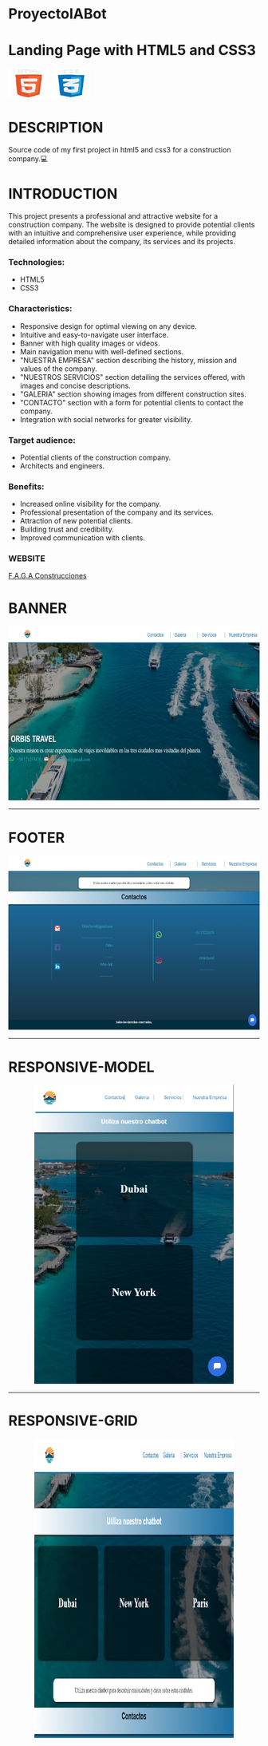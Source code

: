 # ProyectoIABot

# Landing Page with HTML5 and CSS3 
<div aling="left">
<img src="https://raw.githubusercontent.com/Zenfection/Image/master/2021/06/08-15-55-13-06-00-18-00-html5.gif" width="80" height="60" />
<img src="https://raw.githubusercontent.com/Zenfection/Image/master/2021/06/08-15-57-53-68747470733a2f2f6d65646961302e67697068792e636f6d2f6d656469612f667345615a6c644e43384131504a336d77702f736f757263652e676966.gif" width="80" height="60" />
</div>



# DESCRIPTION


Source code of my first project in html5 and css3 for a construction company.💻

# INTRODUCTION

This project presents a professional and attractive website for a construction company. The website is designed to provide potential clients with an intuitive and comprehensive user experience, while providing detailed information about the company, its services and its projects.

### Technologies:

- HTML5
- CSS3


### Characteristics:

- Responsive design for optimal viewing on any device.
- Intuitive and easy-to-navigate user interface.
- Banner with high quality images or videos.
- Main navigation menu with well-defined sections.
- "NUESTRA EMPRESA" section describing the history, mission and values of the company.
- "NUESTROS SERVICIOS" section detailing the services offered, with images and concise descriptions.
- "GALERIA" section showing images from different construction sites.
- "CONTACTO" section with a form for potential clients to contact the company.
- Integration with social networks for greater visibility.


### Target audience:

- Potential clients of the construction company.
- Architects and engineers.

### Benefits:

- Increased online visibility for the company.
- Professional presentation of the company and its services.
- Attraction of new potential clients.
- Building trust and credibility.
- Improved communication with clients.


###  WEBSITE

<a href="https://fagaconstrucciones-1b934.web.app">F.A.G.A Construcciones</a>

  
# BANNER

<div id="header-div" align="center">
 <img src="https://github.com/EzequielGonzalez1/ProyectoIABot/blob/main/Captura%20de%20pantalla%20(1324).png" width="700" height="350" />
</div>

---

# FOOTER

<div id="header-div" align="center">
 <img src="https://github.com/EzequielGonzalez1/ProyectoIABot/blob/main/Captura%20de%20pantalla%20(1325).png" width="700" height="350" />
</div>

---

# RESPONSIVE-MODEL

<div id="header-div" align="center">
 <img src="https://github.com/EzequielGonzalez1/ProyectoIABot/blob/main/Captura%20de%20pantalla%20(1327).png" width="400" height="600" />
</div>

---

# RESPONSIVE-GRID

<div id="header-div" align="center">
 <img src="https://github.com/EzequielGonzalez1/ProyectoIABot/blob/main/Captura%20de%20pantalla%20(1326).png" width="400" height="600" />
</div>
